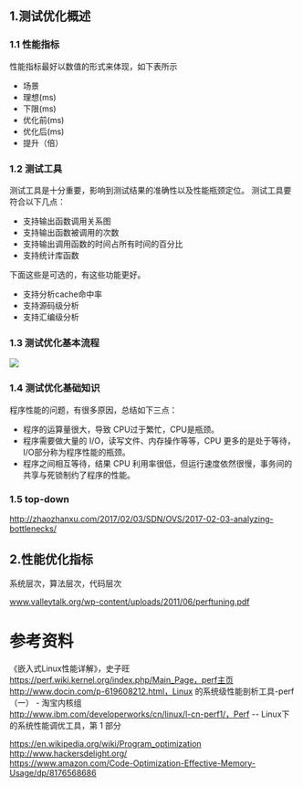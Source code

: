 
## 1.测试优化概述 #
### 1.1 性能指标 ##

性能指标最好以数值的形式来体现，如下表所示
- 场景
- 理想(ms)
- 下限(ms)
- 优化前(ms)
- 优化后(ms)
- 提升（倍）

### 1.2 测试工具 ##
测试工具是十分重要，影响到测试结果的准确性以及性能瓶颈定位。
测试工具要符合以下几点：

- 支持输出函数调用关系图
- 支持输出函数被调用的次数
- 支持输出调用函数的时间占所有时间的百分比
- 支持统计库函数

下面这些是可选的，有这些功能更好。

- 支持分析cache命中率
- 支持源码级分析
- 支持汇编级分析

### 1.3 测试优化基本流程 ##

![](/kvm_blog/files/perf/perf_flow.png)

### 1.4 测试优化基础知识 ##
程序性能的问题，有很多原因，总结如下三点：

- 程序的运算量很大，导致 CPU过于繁忙，CPU是瓶颈。
- 程序需要做大量的 I/O，读写文件、内存操作等等，CPU 更多的是处于等待，I/O部分称为程序性能的瓶颈。
- 程序之间相互等待，结果 CPU 利用率很低，但运行速度依然很慢，事务间的共享与死锁制约了程序的性能。

### 1.5 top-down ##
http://zhaozhanxu.com/2017/02/03/SDN/OVS/2017-02-03-analyzing-bottlenecks/

## 2.性能优化指标

系统层次，算法层次，代码层次

www.valleytalk.org/wp-content/uploads/2011/06/perftuning.pdf

# 参考资料 #

《嵌入式Linux性能详解》，史子旺  
https://perf.wiki.kernel.org/index.php/Main_Page，perf主页  
http://www.docin.com/p-619608212.html，Linux 的系统级性能剖析工具-perf （一） - 淘宝内核组  
http://www.ibm.com/developerworks/cn/linux/l-cn-perf1/，Perf -- Linux下的系统性能调优工具，第 1 部分  

https://en.wikipedia.org/wiki/Program_optimization  
http://www.hackersdelight.org/  
https://www.amazon.com/Code-Optimization-Effective-Memory-Usage/dp/8176568686